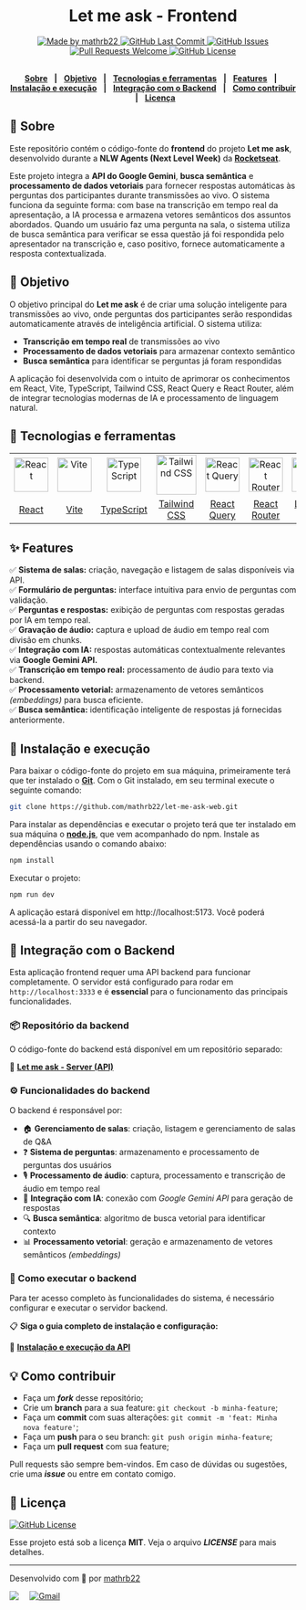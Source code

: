 <div align="center">

<h1>Let me ask - Frontend</h1>

</div>
<div align="center">
   <a href="https://github.com/mathrb22">
      <img alt="Made by mathrb22" src="https://img.shields.io/badge/made%20by-mathrb22-yellow">
   </a>
   <a href="https://github.com/mathrb22/let-me-ask-web/commits/main">
      <img alt="GitHub Last Commit" src="https://img.shields.io/github/last-commit/mathrb22/let-me-ask-web">
   </a>
   <a href="https://github.com/mathrb22/let-me-ask-web/issues">
      <img alt="GitHub Issues" src="https://img.shields.io/github/issues/mathrb22/let-me-ask-web">
   </a>
   <a href="https://github.com/mathrb22/let-me-ask-web/pulls">
      <img alt="Pull Requests Welcome" src="https://img.shields.io/badge/PRs-welcome-brightgreen.svg?style=flat-square">
   </a>
   <a href="https://github.com/mathrb22/let-me-ask-web/blob/main/LICENSE">
      <img alt="GitHub License" src="https://img.shields.io/github/license/mathrb22/let-me-ask-web">
   </a>
</div>

</br>
<div align="center">

[**Sobre**](#-sobre) &nbsp;&nbsp;**|**&nbsp;&nbsp;
[**Objetivo**](#-objetivo) &nbsp;&nbsp;**|**&nbsp;&nbsp;
[**Tecnologias e ferramentas**](#-tecnologias-e-ferramentas) &nbsp;&nbsp;**|**&nbsp;&nbsp;
[**Features**](#-features) &nbsp;&nbsp;**|**&nbsp;&nbsp;
[**Instalação e execução**](#-instalação-e-execução) &nbsp;&nbsp;**|**&nbsp;&nbsp;
[**Integração com o Backend**](#-integração-com-o-backend) &nbsp;&nbsp;**|**&nbsp;&nbsp;
[**Como contribuir**](#-como-contribuir) &nbsp;&nbsp;**|**&nbsp;&nbsp;
[**Licença**](#-licença)

</div>

## 📃 Sobre

<!-- <img alt="Let me ask - Home page" src=".github/home-page.png" width="100%"/> -->

Este repositório contém o código-fonte do **frontend** do projeto **Let me ask**, desenvolvido durante a **NLW Agents (Next Level Week)** da [**Rocketseat**](https://github.com/Rocketseat).

Este projeto integra a **API do Google Gemini**, **busca semântica** e **processamento de dados vetoriais** para fornecer respostas automáticas às perguntas dos participantes durante transmissões ao vivo. O sistema funciona da seguinte forma: com base na transcrição em tempo real da apresentação, a IA processa e armazena vetores semânticos dos assuntos abordados. Quando um usuário faz uma pergunta na sala, o sistema utiliza de busca semântica para verificar se essa questão já foi respondida pelo apresentador na transcrição e, caso positivo, fornece automaticamente a resposta contextualizada.

<!-- <img alt="Let me ask - Room page" src=".github/room-page.png" width="100%"/> -->

## 🎯 Objetivo

O objetivo principal do **Let me ask** é de criar uma solução inteligente para transmissões ao vivo, onde perguntas dos participantes serão respondidas automaticamente através de inteligência artificial. O sistema utiliza:

- **Transcrição em tempo real** de transmissões ao vivo
- **Processamento de dados vetoriais** para armazenar contexto semântico
- **Busca semântica** para identificar se perguntas já foram respondidas

A aplicação foi desenvolvida com o intuito de aprimorar os conhecimentos em React, Vite, TypeScript, Tailwind CSS, React Query e React Router, além de integrar tecnologias modernas de IA e processamento de linguagem natural.

## 🚀 Tecnologias e ferramentas

<table>
  <tr>
    <td align="center" width="100">
      <a href="https://reactjs.org/" target="_blank" rel="noopener noreferrer">
      <img width="60" src="https://user-images.githubusercontent.com/25181517/183897015-94a058a6-b86e-4e42-a37f-bf92061753e5.png" alt="React" title="React"/>
      </a>
    </td>
    <td align="center" width="100">
      <a href="https://vitejs.dev/">
      <img width="60" src="https://vitejs.dev/logo.svg" alt="Vite" title="Vite"/>
      </a>
    </td>
    <td align="center" width="100">
      <a href="https://www.typescriptlang.org/">
      <img width="60" src="https://user-images.githubusercontent.com/25181517/183890598-19a0ac2d-e88a-4005-a8df-1ee36782fde1.png" alt="TypeScript" title="TypeScript"/>
      </a>
    </td>
    <td align="center" width="120">
      <a href="https://tailwindcss.com" target="_blank" rel="noopener noreferrer">
      <img width="70" src="https://user-images.githubusercontent.com/25181517/202896760-337261ed-ee92-4979-84c4-d4b829c7355d.png" alt="Tailwind CSS" title="Tailwind CSS"/>
      </a>
    </td>
    <td align="center" width="100">
      <a href="https://tanstack.com/query" target="_blank" rel="noopener noreferrer">
      <img width="60" src="https://raw.githubusercontent.com/marwin1991/profile-technology-icons/refs/heads/main/icons/react_query.png" alt="React Query" title="React Query"/>
      </a>
    </td>
    <td align="center" width="140">
      <a href="https://reactrouter.com/" target="_blank" rel="noopener noreferrer">
      <img width="60" src="https://reactrouter.com/favicon-light.png" alt="React Router" title="React Router"/>
      </a>
    </td>
    <td align="center" width="140">
      <a href="https://lucide.dev/" target="_blank" rel="noopener noreferrer">
      <img width="60" src="https://lucide.dev/logo.dark.svg" alt="Lucide React" title="Lucide React"/>
      </a>
    </td>
    <td align="center" width="140">
      <a href="https://ui.shadcn.com/" target="_blank" rel="noopener noreferrer">
      <img width="60" src="https://ui.shadcn.com/favicon.ico" alt="shadcn/ui" title="shadcn/ui"/>
      </a>
    </td>
    </tr>
    <tr>
    <td align="center"><a href="https://reactjs.org/" target="_blank" rel="noopener noreferrer"><span>React</span></a></td>
    <td align="center"><a href="https://vitejs.dev/" target="_blank" rel="noopener noreferrer"><span>Vite</span></a></td>
    <td align="center"><a href="https://www.typescriptlang.org/" target="_blank" rel="noopener noreferrer"><span>TypeScript</span></a></td>
    <td align="center"><a href="https://tailwindcss.com" target="_blank" rel="noopener noreferrer"><span>Tailwind CSS</span></a></td>
    <td align="center"><a href="https://tanstack.com/query" target="_blank" rel="noopener noreferrer"><span>React Query</span></a></td>
    <td align="center"><a href="https://reactrouter.com/" target="_blank" rel="noopener noreferrer"><span>React Router</span></a></td>
    <td align="center"><a href="https://lucide.dev/" target="_blank" rel="noopener noreferrer"><span>Lucide React</span></a></td>
    <td align="center"><a href="https://ui.shadcn.com/" target="_blank" rel="noopener noreferrer"><span>shadcn/ui</span></a></td>
    </tr>
</table>

## ✨ Features

✅ **Sistema de salas:** criação, navegação e listagem de salas disponíveis via API.<br/>
✅ **Formulário de perguntas:** interface intuitiva para envio de perguntas com validação.<br/>
✅ **Perguntas e respostas:** exibição de perguntas com respostas geradas por IA em tempo real.<br/>
✅ **Gravação de áudio:** captura e upload de áudio em tempo real com divisão em chunks.<br/>
✅ **Integração com IA:** respostas automáticas contextualmente relevantes via **Google Gemini API.**<br/>
✅ **Transcrição em tempo real:** processamento de áudio para texto via backend.<br/>
✅ **Processamento vetorial:** armazenamento de vetores semânticos _(embeddings)_ para busca eficiente.<br/>
✅ **Busca semântica:** identificação inteligente de respostas já fornecidas anteriormente.<br/>

## 🔧 Instalação e execução

Para baixar o código-fonte do projeto em sua máquina, primeiramente terá que ter instalado o [**Git**](https://git-scm.com/).
Com o Git instalado, em seu terminal execute o seguinte comando:

```bash
git clone https://github.com/mathrb22/let-me-ask-web.git
```

Para instalar as dependências e executar o projeto terá que ter instalado em sua máquina o [**node.js**](https://nodejs.org/en/), que vem acompanhado do npm. Instale as dependências usando o comando abaixo:

```bash
npm install
```

Executar o projeto:

```bash
npm run dev
```

A aplicação estará disponível em http://localhost:5173. Você poderá acessá-la a partir do seu navegador.

## 🔗 Integração com o Backend

Esta aplicação frontend requer uma API backend para funcionar completamente. O servidor está configurado para rodar em `http://localhost:3333` e é **essencial** para o funcionamento das principais funcionalidades.

### 📦 Repositório da backend

O código-fonte do backend está disponível em um repositório separado:

🔗 **[Let me ask - Server (API)](https://github.com/mathrb22/let-me-ask-server)**

### ⚙️ Funcionalidades do backend

O backend é responsável por:

- 🏠 **Gerenciamento de salas**: criação, listagem e gerenciamento de salas de Q&A
- ❓ **Sistema de perguntas**: armazenamento e processamento de perguntas dos usuários
- 🎙️ **Processamento de áudio**: captura, processamento e transcrição de áudio em tempo real
- 🤖 **Integração com IA**: conexão com _Google Gemini API_ para geração de respostas
- 🔍 **Busca semântica**: algoritmo de busca vetorial para identificar contexto
- 📊 **Processamento vetorial**: geração e armazenamento de vetores semânticos _(embeddings)_

### 🚀 Como executar o backend

Para ter acesso completo às funcionalidades do sistema, é necessário configurar e executar o servidor backend.

📋 **Siga o guia completo de instalação e configuração:**

🔗 **[Instalação e execução da API](https://github.com/mathrb22/let-me-ask-server?tab=readme-ov-file#-instala%C3%A7%C3%A3o-e-execu%C3%A7%C3%A3o)**

## 💡 Como contribuir

- Faça um **_fork_** desse repositório;
- Crie um **branch** para a sua feature: `git checkout -b minha-feature`;
- Faça um **commit** com suas alterações: `git commit -m 'feat: Minha nova feature'`;
- Faça um **push** para o seu branch: `git push origin minha-feature`;
- Faça um **pull request** com sua feature;

Pull requests são sempre bem-vindos. Em caso de dúvidas ou sugestões, crie uma _**issue**_ ou entre em contato comigo.

## 📝 Licença

<a href="https://github.com/mathrb22/let-me-ask-web/blob/main/LICENSE">
    <img alt="GitHub License" src="https://img.shields.io/github/license/mathrb22/let-me-ask-web">
</a>

Esse projeto está sob a licença **MIT**. Veja o arquivo _**LICENSE**_ para mais detalhes.

---

Desenvolvido com 💚 por <a href="https://github.com/mathrb22/">mathrb22</a>

<div style="display: flex;">
  <a href="https://www.linkedin.com/in/matheus-ribeiro-dev" target="_blank"><img src="https://img.shields.io/badge/-LinkedIn-%230077B5?style=for-the-badge&logo=linkedin&logoColor=white" style="margin-right: 2vw" target="_blank"></a>
  <a href="mailto:math.ribeiro.dev@gmail.com"><img src="https://img.shields.io/badge/Gmail-D14836?style=for-the-badge&logo=gmail&logoColor=white" alt="Gmail" style="margin-right: 2vw"/></a>
</div>
